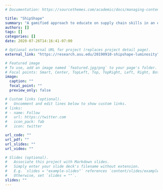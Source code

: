 ```yaml
---
# Documentation: https://sourcethemes.com/academic/docs/managing-content/

title: "ShipShape"
summary: "A gamified approach to educate on supply chain skills in an engaging manner."
authors: []
tags: []
categories: []
date: 2020-07-26T14:16:41-07:00

# Optional external URL for project (replaces project detail page).
external_link: "https://research.asu.edu/20190910-shipshape-luminosity"

# Featured image
# To use, add an image named `featured.jpg/png` to your page's folder.
# Focal points: Smart, Center, TopLeft, Top, TopRight, Left, Right, BottomLeft, Bottom, BottomRight.
image:
  caption: ""
  focal_point: ""
  preview_only: false

# Custom links (optional).
#   Uncomment and edit lines below to show custom links.
# links:
# - name: Follow
#   url: https://twitter.com
#   icon_pack: fab
#   icon: twitter

url_code: ""
url_pdf: ""
url_slides: ""
url_video: ""

# Slides (optional).
#   Associate this project with Markdown slides.
#   Simply enter your slide deck's filename without extension.
#   E.g. `slides = "example-slides"` references `content/slides/example-slides.md`.
#   Otherwise, set `slides = ""`.
slides: ""
---
```

